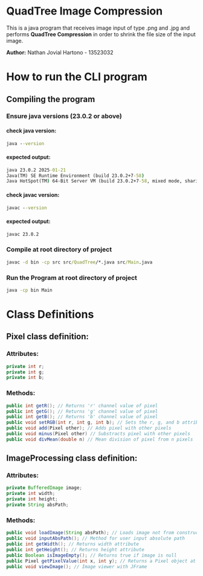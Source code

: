 # QuadTree Image Compression

This is a java program that receives image input of type .png and .jpg and performs **QuadTree Compression** in order to shrink the file size of the input image.

**Author:** Nathan Jovial Hartono - 13523032

# How to run the CLI program

## Compiling the program

### Ensure java versions (23.0.2 or above)

#### check java version: 
```cmd
java --version
```

#### expected output: 
```cmd
java 23.0.2 2025-01-21
Java(TM) SE Runtime Environment (build 23.0.2+7-58)
Java HotSpot(TM) 64-Bit Server VM (build 23.0.2+7-58, mixed mode, sharing)
```

#### check javac version: 
```cmd
javac --version
```

#### expected output: 
```cmd
javac 23.0.2
```

### Compile at root directory of project
```cmd
javac -d bin -cp src src/QuadTree/*.java src/Main.java
```

### Run the Program at root directory of project
```cmd
java -cp bin Main
```

# Class Definitions

## Pixel class definition:

### Attributes:
``` Java
private int r;
private int g;
private int b;
```

### Methods:
```Java
public int getR(); // Returns 'r' channel value of pixel
public int getG(); // Returns 'g' channel value of pixel
public int getB(); // Returns 'b' channel value of pixel
public void setRGB(int r, int g, int b); // Sets the r, g, and b attributes of Pixel
public void add(Pixel other); // Adds pixel with other pixels
public void minus(Pixel other) // Substracts pixel with other pixels
public void divMean(double n) // Mean division of pixel from n pixels
```

## ImageProcessing class definition:

### Attributes:
``` Java
private BufferedImage image;
private int width;
private int height;
private String absPath;
```

### Methods:
```Java
public void loadImage(String absPath); // Loads image not from constructor
public void inputAbsPath(); // Method for user input absolute path
public int getWidth(); // Returns width attribute
public int getHeight(); // Returns height attribute
public Boolean isImageEmpty(); // Returns true if image is null
public Pixel getPixelValue(int x, int y); // Returns a Pixel object at (x,y) coordinate
public void viewImage(); // Image viewer with JFrame
```
